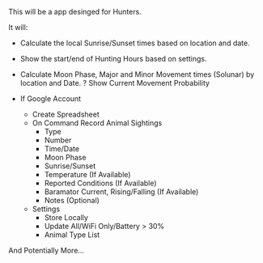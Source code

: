 This will be a app desinged for Hunters.

It will:
- Calculate the local Sunrise/Sunset times based on location and date.
- Show the start/end of Hunting Hours based on settings.
- Calculate Moon Phase, Major and Minor Movement times (Solunar) by location and Date.
? Show Current Movement Probability

- If Google Account
	- Create Spreadsheet
	- On Command Record Animal Sightings
		- Type
		- Number
		- Time/Date
		- Moon Phase
		- Sunrise/Sunset
		- Temperature (If Available)
		- Reported Conditions (If Available)
		- Baramator Current, Rising/Falling (If Available)
		- Notes (Optional)
	- Settings
		- Store Locally
		- Update All/WiFi Only/Battery > 30%
		- Animal Type List

And Potentially More...
